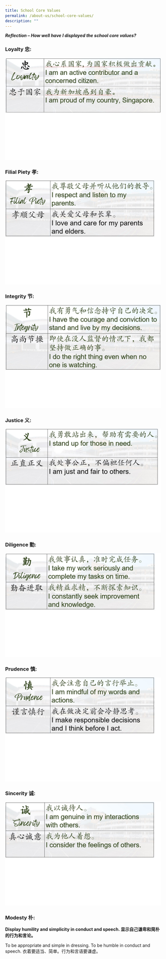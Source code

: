 ```yaml
---
title: School Core Values
permalink: /about-us/school-core-values/
description: ""
---
```

***Reflection – How well have I displayed the school core values?***

### Loyalty 忠:
![](/images/pcs%20loyalty.jpg)


### Filial Piety 孝:
![](/images/pcs%20filial%20piety.jpg)
### Integrity 节:
![](/images/pcs%20integrity.jpg)


### Justice 义: 
![](/images/pcs%20justice.jpg)


### Diligence 勤:
![](/images/pcs%20diligence.jpg)


### Prudence 慎: 
![](/images/pcs%20prudence.jpg)


### Sincerity 诚: 
![](/images/pcs%20sincerity.jpg)


### Modesty 朴:

**Display humility and simplicity in conduct and speech. 显示自己谦卑和简朴的行为和言论。**

To be appropriate and simple in dressing. To be humble in conduct and speech. 衣着要适当、简单。行为和言语要谦虚。